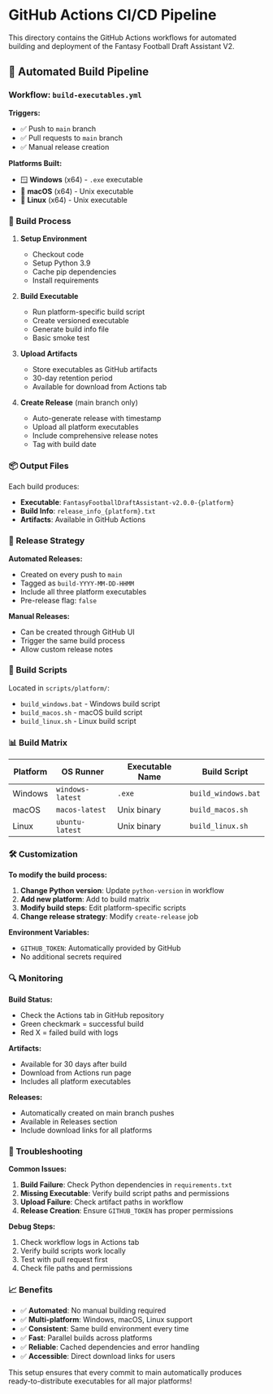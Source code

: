 # GitHub Actions CI/CD Pipeline

This directory contains the GitHub Actions workflows for automated building and deployment of the Fantasy Football Draft Assistant V2.

## 🚀 Automated Build Pipeline

### Workflow: `build-executables.yml`

**Triggers:**
- ✅ Push to `main` branch
- ✅ Pull requests to `main` branch  
- ✅ Manual release creation

**Platforms Built:**
- 🪟 **Windows** (x64) - `.exe` executable
- 🍎 **macOS** (x64) - Unix executable
- 🐧 **Linux** (x64) - Unix executable

### 🔄 Build Process

1. **Setup Environment**
   - Checkout code
   - Setup Python 3.9
   - Cache pip dependencies
   - Install requirements

2. **Build Executable**
   - Run platform-specific build script
   - Create versioned executable
   - Generate build info file
   - Basic smoke test

3. **Upload Artifacts**
   - Store executables as GitHub artifacts
   - 30-day retention period
   - Available for download from Actions tab

4. **Create Release** (main branch only)
   - Auto-generate release with timestamp
   - Upload all platform executables
   - Include comprehensive release notes
   - Tag with build date

### 📦 Output Files

Each build produces:
- **Executable**: `FantasyFootballDraftAssistant-v2.0.0-{platform}`
- **Build Info**: `release_info_{platform}.txt`
- **Artifacts**: Available in GitHub Actions

### 🎯 Release Strategy

**Automated Releases:**
- Created on every push to `main`
- Tagged as `build-YYYY-MM-DD-HHMM`
- Include all three platform executables
- Pre-release flag: `false`

**Manual Releases:**
- Can be created through GitHub UI
- Trigger the same build process
- Allow custom release notes

### 🔧 Build Scripts

Located in `scripts/platform/`:
- `build_windows.bat` - Windows build script
- `build_macos.sh` - macOS build script  
- `build_linux.sh` - Linux build script

### 📊 Build Matrix

| Platform | OS Runner | Executable Name | Build Script |
|----------|-----------|----------------|--------------|
| Windows | `windows-latest` | `.exe` | `build_windows.bat` |
| macOS | `macos-latest` | Unix binary | `build_macos.sh` |
| Linux | `ubuntu-latest` | Unix binary | `build_linux.sh` |

### 🛠️ Customization

**To modify the build process:**

1. **Change Python version**: Update `python-version` in workflow
2. **Add new platform**: Add to build matrix
3. **Modify build steps**: Edit platform-specific scripts
4. **Change release strategy**: Modify `create-release` job

**Environment Variables:**
- `GITHUB_TOKEN`: Automatically provided by GitHub
- No additional secrets required

### 🔍 Monitoring

**Build Status:**
- Check the Actions tab in GitHub repository
- Green checkmark = successful build
- Red X = failed build with logs

**Artifacts:**
- Available for 30 days after build
- Download from Actions run page
- Includes all platform executables

**Releases:**
- Automatically created on main branch pushes
- Available in Releases section
- Include download links for all platforms

### 🚨 Troubleshooting

**Common Issues:**

1. **Build Failure**: Check Python dependencies in `requirements.txt`
2. **Missing Executable**: Verify build script paths and permissions
3. **Upload Failure**: Check artifact paths in workflow
4. **Release Creation**: Ensure `GITHUB_TOKEN` has proper permissions

**Debug Steps:**
1. Check workflow logs in Actions tab
2. Verify build scripts work locally
3. Test with pull request first
4. Check file paths and permissions

### 📈 Benefits

- ✅ **Automated**: No manual building required
- ✅ **Multi-platform**: Windows, macOS, Linux support
- ✅ **Consistent**: Same build environment every time
- ✅ **Fast**: Parallel builds across platforms
- ✅ **Reliable**: Cached dependencies and error handling
- ✅ **Accessible**: Direct download links for users

This setup ensures that every commit to main automatically produces ready-to-distribute executables for all major platforms!
